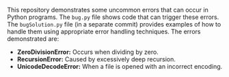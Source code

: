 This repository demonstrates some uncommon errors that can occur in Python programs. The `bug.py` file shows code that can trigger these errors. The `bugSolution.py` file (in a separate commit) provides examples of how to handle them using appropriate error handling techniques.  The errors demonstrated are:

*   **ZeroDivisionError:** Occurs when dividing by zero.
*   **RecursionError:** Caused by excessively deep recursion.
*   **UnicodeDecodeError:** When a file is opened with an incorrect encoding.